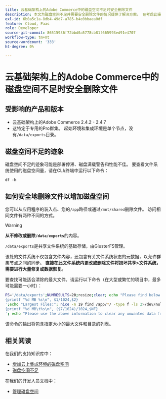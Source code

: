 ```yaml
---
title: 云基础架构上的Adobe Commerce中的磁盘空间不足时安全删除文件
description: 本文为磁盘空间不足并需要安全删除文件的情况提供了解决方案。 在考虑此操作之前，请查看我们的开发人员文档中的[管理磁盘空间](https://devdocs.magento.com/cloud/project/manage-disk-space.html#no-space-left)。 如果该文章中的步骤不适合您或者不能解决问题，请查看本文中的步骤。
exl-id: 6b0a5c1a-8db4-49d7-a785-b4e0bbaea0df
feature: Cloud, Paas
role: Developer
source-git-commit: 86515936f72bbd0a5778cb81f665993ed91e4707
workflow-type: tm+mt
source-wordcount: '333'
ht-degree: 0%

---
```


# 云基础架构上的Adobe Commerce中的磁盘空间不足时安全删除文件

## 受影响的产品和版本

* 云基础架构上的Adobe Commerce 2.4.2 - 2.4.7
* 这特定于专用的Pro群集。 起始环境和集成环境是单个节点，没有`/data/exports`目录。

## 磁盘空间不足的迹象

磁盘空间不足的迹象可能是部署停滞、磁盘满载警告和性能不佳。
要查看文件系统使用的磁盘空间量，请在CLI/终端中运行以下命令：

`df -h`


## 如何安全地删除文件以增加磁盘空间

您可以从应用程序的装入点、您的`/app`路径或通过`/mnt/shared`删除文件。 访问相同文件有两种不同的方式。

>[!WARNING]
>
>**从不修改或删除`/data/exports`**&#x200B;的内容。
>
>`/data/exports`是共享文件系统的基础存储，由GlusterFS管理。
>
>该处的文件系统不仅包含文件内容，还包含有关文件系统状态的元数据，以允许群集节点之间的同步。 **直接在此文件系统内更改或删除文件将损坏共享>文件系统，需要进行大量修复或数据恢复。**

要查找可能适合清除的最大文件，请运行以下命令（在大型或繁忙的项目中，最多可能需要一小时）：

```bash
FS='/data/exports';NUMRESULTS=20;resize;clear; echo "Please find below the Largest Directories and Files:";date;df -h $FS; echo "Largest Directories:";nice -n 19 find /app/*/ -type d -ls 2>/dev/null| sort -rnk1| head -n $NUMRESULTS| awk '
{printf "%d MB %s\n", $1/1024,$2}
';echo "Largest Files:"; nice -n 19 find /app/*/ -type f -ls 2>/dev/null| sort -rnk7| head -n $NUMRESULTS|awk '
{printf "%d MB\t%s\n", ($7/1024)/1024,$NF}
'; echo "Please use the above information to clear any unwanted data from the server, it is important this is done as soon as possible to ensure your server stays functional.";
```

该命令的输出将包含指定大小的最大文件和目录的列表。

## 相关阅读

在我们的支持知识库中：

* [增加云上集成环境的磁盘空间](/help/how-to/general/increase-disk-space-for-integration-environment-on-cloud.md)
* [磁盘空间不足](/help/troubleshooting/miscellaneous/low-disk-space.md)

在我们的开发人员文档中：

* [管理磁盘空间](https://devdocs.magento.com/cloud/project/manage-disk-space.html)
